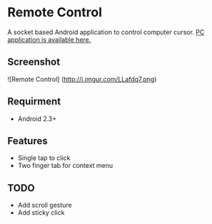 Remote Control
==============

A socket based Android application to control computer cursor.
[PC application is available here.](https://github.com/minhazul-haque/RemoteControl-server)

## Screenshot ##
![Remote Control] (http://i.imgur.com/LLafdq7.png)

## Requirment ##
* Android 2.3+

## Features ##
* Single tap to click
* Two finger tab for context menu

## TODO ##
* Add scroll gesture
* Add sticky click